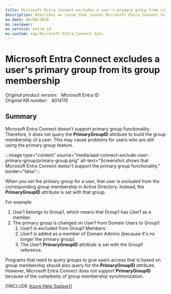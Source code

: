 ```yaml
---
title: Microsoft Entra Connect excludes a user's primary group from its group membership
description: Describes an issue that causes Microsoft Entra Connect to exclude a user's primary group from its group membership.
ms.date: 06/08/2020
ms.reviewer: 
ms.service: entra-id
ms.custom: sap:Microsoft Entra Connect Sync
---
```

# Microsoft Entra Connect excludes a user's primary group from its group membership

_Original product version:_ &nbsp; Microsoft Entra ID  
_Original KB number:_ &nbsp; 4014115

## Summary

Microsoft Entra Connect doesn't support primary group functionality. Therefore, it does not query the **PrimaryGroupID** attribute to build the group membership of a user. This may cause problems for users who are still using the primary group feature.

:::image type="content" source="media/aad-connect-exclude-user-primary-group/primary-group.png" alt-text="Screenshot shows that Microsoft Entra Connect doesn't support the primary group functionality." border="false":::

When you set the primary group for a user, that user is excluded from the corresponding group membership in Active Directory. Instead, the **PrimaryGroupID** attribute is set with that group.

For example:

1. User1 belongs to Group1, which means that Group1 has User1 as a member.
2. The primary group is changed on User1 from Domain Users to Group1:
    1. User1 is excluded from Group1 Members.
    2. User1 is added as a member of Domain Admins (because it's no longer the primary group).
    3. The User1 **PrimaryGroupID** attribute is set with the Group1 reference.

Programs that need to query groups to give users access that is based on group membership should also query for the **PrimaryGroupID** attribute. However, Microsoft Entra Connect does not support **PrimaryGroupID** because of the complexity of group membership synchronization.

[!INCLUDE [Azure Help Support](../../../includes/azure-help-support.md)]
